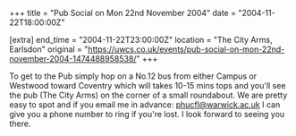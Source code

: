 +++
title = "Pub Social on Mon 22nd November 2004"
date = "2004-11-22T18:00:00Z"

[extra]
end_time = "2004-11-22T23:00:00Z"
location = "The City Arms, Earlsdon"
original = "https://uwcs.co.uk/events/pub-social-on-mon-22nd-november-2004-1474488958538/"
+++

To get to the Pub simply hop on a No.12 bus from either Campus or Westwood toward Coventry which will takes 10-15 mins tops and you'll see the pub (The City Arms) on the corner of a small roundabout. We are pretty easy to spot and if you email me in advance: phucfl@warwick.ac.uk I can give you a phone number to ring if you're lost. I look forward to seeing you there.

